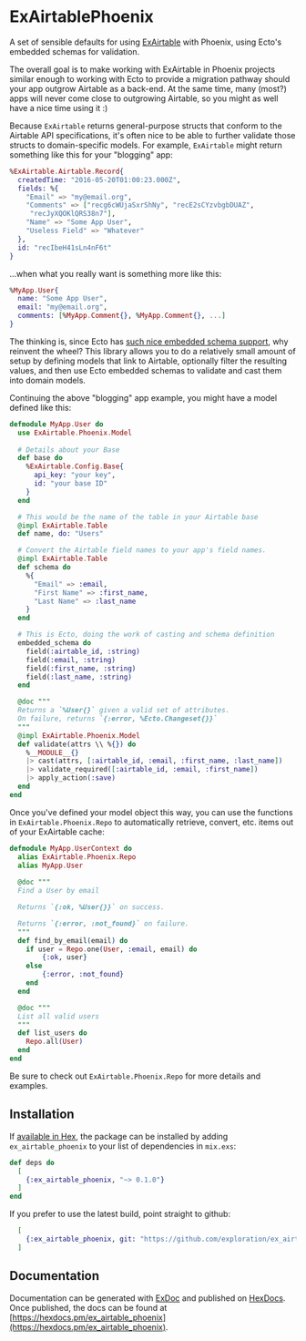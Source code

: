 # ExAirtablePhoenix

A set of sensible defaults for using [ExAirtable](https://github.com/exploration/ex_airtable) with Phoenix, using Ecto's embedded schemas for validation.

The overall goal is to make working with ExAirtable in Phoenix projects similar enough to working with Ecto to provide a migration pathway should your app outgrow Airtable as a back-end. At the same time, many (most?) apps will never come close to outgrowing Airtable, so you might as well have a nice time using it :)

Because `ExAirtable` returns general-purpose structs that conform to the Airtable API specifications, it's often nice to be able to further validate those structs to domain-specific models. For example, `ExAirtable` might return something like this for your "blogging" app:

```elixir
%ExAirtable.Airtable.Record{
  createdTime: "2016-05-20T01:00:23.000Z",
  fields: %{
    "Email" => "my@email.org",
    "Comments" => ["recg6cWUjaSxrShNy", "recE2sCYzvbgbDUAZ",
     "recJyXQOKlQRS38n7"],
    "Name" => "Some App User",
    "Useless Field" => "Whatever"
  },
  id: "recIbeH41sLn4nF6t"
}
```

...when what you really want is something more like this:

```elixir
%MyApp.User{
  name: "Some App User",
  email: "my@email.org",
  comments: [%MyApp.Comment{}, %MyApp.Comment{}, ...]
}
```

The thinking is, since Ecto has [such nice embedded schema support](https://hexdocs.pm/ecto/Ecto.Schema.html#content), why reinvent the wheel? This library allows you to do a relatively small amount of setup by defining models that link to Airtable, optionally filter the resulting values, and then use Ecto embedded schemas to validate and cast them into domain models.

Continuing the above "blogging" app example, you might have a model defined like this:

```elixir
defmodule MyApp.User do
  use ExAirtable.Phoenix.Model
  
  # Details about your Base
  def base do
    %ExAirtable.Config.Base{
      api_key: "your key",
      id: "your base ID"
    }
  end

  # This would be the name of the table in your Airtable base
  @impl ExAirtable.Table
  def name, do: "Users"

  # Convert the Airtable field names to your app's field names.
  @impl ExAirtable.Table
  def schema do
    %{
      "Email" => :email,
      "First Name" => :first_name,
      "Last Name" => :last_name
    }
  end

  # This is Ecto, doing the work of casting and schema definition
  embedded_schema do
    field(:airtable_id, :string)
    field(:email, :string)
    field(:first_name, :string)
    field(:last_name, :string)
  end

  @doc """
  Returns a `%User{}` given a valid set of attributes.
  On failure, returns `{:error, %Ecto.Changeset{}}`
  """
  @impl ExAirtable.Phoenix.Model
  def validate(attrs \\ %{}) do
    %__MODULE__{}
    |> cast(attrs, [:airtable_id, :email, :first_name, :last_name])
    |> validate_required([:airtable_id, :email, :first_name])
    |> apply_action(:save)
  end
end
```

Once you've defined your model object this way, you can use the functions in `ExAirtable.Phoenix.Repo` to automatically retrieve, convert, etc. items out of your ExAirtable cache:

```elixir
defmodule MyApp.UserContext do
  alias ExAirtable.Phoenix.Repo
  alias MyApp.User
  
  @doc """
  Find a User by email

  Returns `{:ok, %User{}}` on success.

  Returns `{:error, :not_found}` on failure.
  """
  def find_by_email(email) do
    if user = Repo.one(User, :email, email) do
        {:ok, user}
    else
        {:error, :not_found}
    end
  end

  @doc """
  List all valid users
  """
  def list_users do
    Repo.all(User)
  end
end
```

Be sure to check out `ExAirtable.Phoenix.Repo` for more details and examples.

## Installation

If [available in Hex](https://hex.pm/docs/publish), the package can be installed
by adding `ex_airtable_phoenix` to your list of dependencies in `mix.exs`:

```elixir
def deps do
  [
    {:ex_airtable_phoenix, "~> 0.1.0"}
  ]
end
```

If you prefer to use the latest build, point straight to github:

```elixir
  [
    {:ex_airtable_phoenix, git: "https://github.com/exploration/ex_airtable_phoenix.git"}
  ]
```

## Documentation

Documentation can be generated with [ExDoc](https://github.com/elixir-lang/ex_doc)
and published on [HexDocs](https://hexdocs.pm). Once published, the docs can
be found at [https://hexdocs.pm/ex_airtable_phoenix](https://hexdocs.pm/ex_airtable_phoenix).
